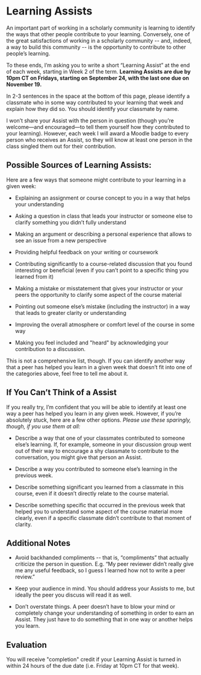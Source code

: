 # Learning Assists

An important part of working in a scholarly community is learning to identify the ways that other people contribute to your learning. 
Conversely, one of the great satisfactions of working in a scholarly community -- and, indeed, a way to build this community --  is the opportunity to contribute to other people’s learning. 

To these ends, I’m asking you to write a short “Learning Assist” at the end of each week, starting in Week 2 of the term. **Learning Assists are due by 10pm CT on Fridays, starting on September 24, with the last one due on November 19.**

In 2-3 sentences in the space at the bottom of this page, please identify a classmate who in some way contributed to your learning that week and explain how they did so.  You should identify your classmate by name.

I won’t share your Assist with the person in question (though you’re welcome—and encouraged—to tell them yourself how they contributed to your learning).  However, each week I will award a Moodle badge to every person who receives an Assist, so they will know at least one person in the class singled them out for their contribution.

## Possible Sources of Learning Assists:
Here are a few ways that someone might contribute to your learning in a given week:

- Explaining an assignment or course concept to you in a way that helps your understanding

- Asking a question in class that leads your instructor or someone else to clarify something you didn’t fully understand

- Making an argument or describing a personal experience that allows to see an issue from a new perspective

- Providing helpful feedback on your writing or coursework

- Contributing significantly to a course-related discussion that you found interesting or beneficial (even if you can’t point to a specific thing you learned from it)

- Making a mistake or misstatement that gives your instructor or your peers the opportunity to clarify some aspect of the course material

- Pointing out someone else’s mistake (including the instructor) in a way that leads to greater clarity or understanding

- Improving the overall atmosphere or comfort level of the course in some way

- Making you feel included and "heard" by acknowledging your contribution to a discussion.

This is not a comprehensive list, though.  If you can identify another way that a peer has helped you learn in a given week that doesn’t fit into one of the categories above, feel free to tell me about it.

## If You Can’t Think of a Assist

If you really try, I’m confident that you will be able to identify at least one way a peer has helped you learn in any given week.  However, if you’re absolutely stuck, here are a few other options.  *Please use these sparingly, though, if you use them at all:*

- Describe a way that one of your classmates contributed to someone else’s learning.  If, for example, someone in your discussion group went out of their way to encourage a shy classmate to contribute to the conversation, you might give that person an Assist.

- Describe a way you contributed to someone else’s learning in the previous week.

- Describe something significant you learned from a classmate in this course, even if it doesn’t directly relate to the course material.

- Describe something specific that occurred in the previous week that helped you to understand some aspect of the course material more clearly, even if a specific classmate didn’t contribute to that moment of clarity.

## Additional Notes

- Avoid backhanded compliments -- that is, “compliments” that actually criticize the person in question.  E.g. “My peer reviewer didn’t really give me any useful feedback, so I guess I learned how not to write a peer review.”

- Keep your audience in mind.  You should address your Assists to me, but ideally the peer you discuss will read it as well.

- Don’t overstate things.  A peer doesn’t have to blow your mind or completely change your understanding of something in order to earn an Assist.  They just have to do something that in one way or another helps you learn.

## Evaluation

You will receive "completion" credit if your Learning Assist is turned in within 24 hours of the due date (i.e. Friday at 10pm CT for that week).


